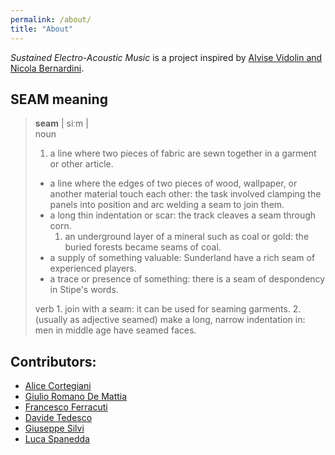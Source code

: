 ```yaml
---
permalink: /about/
title: "About"
---
```


_Sustained Electro-Acoustic Music_ is a project inspired by [Alvise Vidolin and Nicola Bernardini](https://www.academia.edu/16348988/Sustainable_live_electro-acoustic_music).

## SEAM meaning

> **seam** \| siːm \|  
> noun  
> 1. a line where two pieces of fabric are sewn together in a garment or other article.
>
> * a line where the edges of two pieces of wood, wallpaper, or another material touch each other: the task involved clamping the panels into position and arc welding a seam to join them.
> * a long thin indentation or scar: the track cleaves a seam through corn.
>   1. an underground layer of a mineral such as coal or gold: the buried forests became seams of coal.
> * a supply of something valuable: Sunderland have a rich seam of experienced players.
> * a trace or presence of something: there is a seam of despondency in Stipe's words.    
>
> verb 1. join with a seam: it can be used for seaming garments. 2. \(usually as adjective seamed\) make a long, narrow indentation in: men in middle age have seamed faces.

## Contributors:

 - [Alice Cortegiani](http://s-e-a-m.github.io/alice-cortegiani/)
 - [Giulio Romano De Mattia](http://s-e-a-m.github.io/giulio-romano-de-mattia/)
 - [Francesco Ferracuti](http://s-e-a-m.github.io/francesco-ferracuti/)
 - [Davide Tedesco]()
 - [Giuseppe Silvi](http://s-e-a-m.github.io/giuseppe-silvi/)
 - [Luca Spanedda]()
